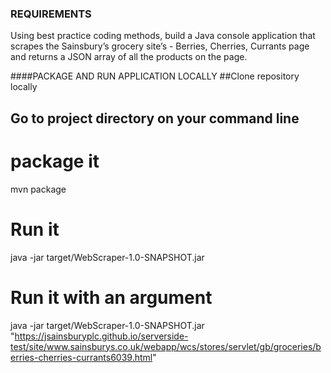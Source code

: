 ### REQUIREMENTS
Using best practice coding methods, build a Java console application that scrapes the Sainsbury’s grocery site’s - Berries, Cherries, Currants page and returns a JSON array of all the products on the page.

####PACKAGE AND RUN APPLICATION LOCALLY
##Clone repository locally
## Go to project directory on your command line
# package it
mvn package
# Run it 
java -jar  target/WebScraper-1.0-SNAPSHOT.jar

# Run it with an argument
java -jar  target/WebScraper-1.0-SNAPSHOT.jar "https://jsainsburyplc.github.io/serverside-test/site/www.sainsburys.co.uk/webapp/wcs/stores/servlet/gb/groceries/berries-cherries-currants6039.html"


